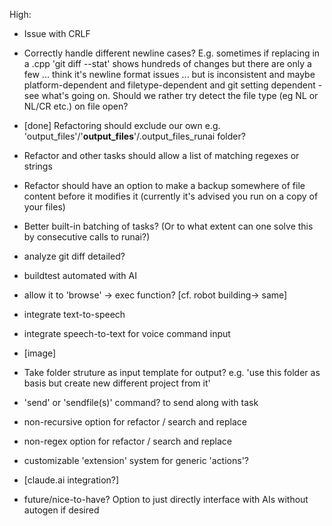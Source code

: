 High:
* Issue with CRLF
* Correctly handle different newline cases? E.g. sometimes if replacing in a .cpp 'git diff --stat' shows hundreds of changes but there are only a few ... think it's newline format issues ... but is inconsistent and maybe platform-dependent and filetype-dependent and git setting dependent - see what's going on. Should we rather try detect the file type (eg NL or NL/CR etc.) on file open?

* [done] Refactoring should exclude our own e.g. 'output_files'/'__output_files__'/.output_files_runai folder?

* Refactor and other tasks should allow a list of matching regexes or strings
* Refactor should have an option to make a backup somewhere of file content before it modifies it (currently it's advised you run on a copy of your files)

* Better built-in batching of tasks? (Or to what extent can one solve this by consecutive calls to runai?)
* analyze git diff detailed?
* buildtest automated with AI
* allow it to 'browse' -> exec function? [cf. robot building-> same]
* integrate text-to-speech
* integrate speech-to-text for voice command input
* [image]
* Take folder struture as input template for output?
e.g. 'use this folder as basis but create new different project from it'
* 'send' or 'sendfile(s)' command? to send along with task
* non-recursive option for refactor / search and replace
* non-regex option for refactor / search and replace
* customizable 'extension' system for generic 'actions'?
* [claude.ai integration?]
* future/nice-to-have? Option to just directly interface with AIs without autogen if desired
 
